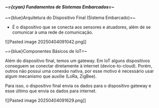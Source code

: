 
####                                                 *~={cyan} Fundamentos de Sistemas Embarcados=~*

~={blue}Arquitetura do Dispositivo Final (Sistema Embarcado)=~

-  É o dispositivo que se conecta aos sensores e atuadores, além de se comunicar à uma rede de comunicação.

![[Pasted image 20250404091042.png]]

~={blue}Componentes Básicos de IoT=~

Além do dispositivo final, temos um gateway. Em IoT alguns dispositivos conseguem se conectar diretamente à internet (device-to-cloud). Porém, outros não possui uma conexão nativa, por esse motivo é necessário usar algum mecanismo que auxilie (LoRa, ZigBee).

Para isso, o dispositivo final envia os dados para o dispositivo gateway e esse último que envia os dados para internet.

![[Pasted image 20250404091629.png]]























